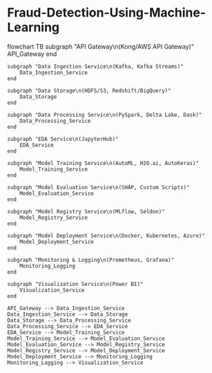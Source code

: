# Fraud-Detection-Using-Machine-Learning

flowchart TB
    subgraph "API Gateway\n(Kong/AWS API Gateway)"
        API_Gateway
    end

    subgraph "Data Ingestion Service\n(Kafka, Kafka Streams)"
        Data_Ingestion_Service
    end

    subgraph "Data Storage\n(HDFS/S3, Redshift/BigQuery)"
        Data_Storage
    end

    subgraph "Data Processing Service\n(PySpark, Delta Lake, Dask)"
        Data_Processing_Service
    end

    subgraph "EDA Service\n(JupyterHub)"
        EDA_Service
    end

    subgraph "Model Training Service\n(AutoML, H2O.ai, AutoKeras)"
        Model_Training_Service
    end

    subgraph "Model Evaluation Service\n(SHAP, Custom Scripts)"
        Model_Evaluation_Service
    end

    subgraph "Model Registry Service\n(MLflow, Seldon)"
        Model_Registry_Service
    end

    subgraph "Model Deployment Service\n(Docker, Kubernetes, Azure)"
        Model_Deployment_Service
    end

    subgraph "Monitoring & Logging\n(Prometheus, Grafana)"
        Monitoring_Logging
    end

    subgraph "Visualization Service\n(Power BI)"
        Visualization_Service
    end

    API_Gateway --> Data_Ingestion_Service
    Data_Ingestion_Service --> Data_Storage
    Data_Storage --> Data_Processing_Service
    Data_Processing_Service --> EDA_Service
    EDA_Service --> Model_Training_Service
    Model_Training_Service --> Model_Evaluation_Service
    Model_Evaluation_Service --> Model_Registry_Service
    Model_Registry_Service --> Model_Deployment_Service
    Model_Deployment_Service --> Monitoring_Logging
    Monitoring_Logging --> Visualization_Service
